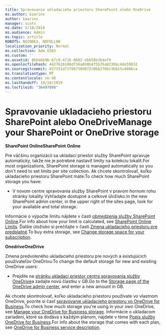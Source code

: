 ```yaml
---
title: Spravovanie ukladacieho priestoru SharePoint alebo OneDrive
ms.author: kaarins
author: kaarins
manager: scotv
ms.date: 5/18/2018
ms.audience: Admin
ms.topic: article
ROBOTS: NOINDEX, NOFOLLOW
localization_priority: Normal
ms.collection: Adm_O365
ms.custom: ''
ms.assetid: 8b0e6b9b-67c9-4716-8602-ebb58b364ef9
ms.openlocfilehash: 4427626108df36a8b8b4f5535a8236bc4de59832
ms.sourcegitcommit: 037331d71f06750d972c0b6278b23bb15c4806ca
ms.translationtype: MT
ms.contentlocale: sk-SK
ms.lasthandoff: 10/18/2019
ms.locfileid: "36497098"
---
```

# <a name="manage-your-sharepoint-or-onedrive-storage"></a><span data-ttu-id="98342-102">Spravovanie ukladacieho priestoru SharePoint alebo OneDrive</span><span class="sxs-lookup"><span data-stu-id="98342-102">Manage your SharePoint or OneDrive storage</span></span>

 <span data-ttu-id="98342-103">**SharePoint Online**</span><span class="sxs-lookup"><span data-stu-id="98342-103">**SharePoint Online**</span></span>
  
<span data-ttu-id="98342-104">Pre väčšinu organizácií sa ukladací priestor služby SharePoint spravuje automaticky, takže nie je potrebné nastaviť limity na kolekciu lokalít.</span><span class="sxs-lookup"><span data-stu-id="98342-104">For most organizations, SharePoint storage is managed automatically so you don't need to set limits per site collection.</span></span> <span data-ttu-id="98342-105">Ak chcete skontrolovať, koľko ukladacieho priestoru SharePoint máte:</span><span class="sxs-lookup"><span data-stu-id="98342-105">To check how much SharePoint storage you have:</span></span>
  
- <span data-ttu-id="98342-106">V novom centre spravovania služby SharePoint v pravom hornom rohu stránky lokality Vyhľadajte dostupné a celkové úložisko.</span><span class="sxs-lookup"><span data-stu-id="98342-106">In the new SharePoint admin center, in the upper right of the sites page, look for your available and total storage.</span></span>
    
<span data-ttu-id="98342-107">Informácie o výpočte limitu nájdete v časti [obmedzenia služby SharePoint Online](https://go.microsoft.com/fwlink/p/?LinkID=856113).</span><span class="sxs-lookup"><span data-stu-id="98342-107">For info about how your limit is calculated, see [SharePoint Online Limits](https://go.microsoft.com/fwlink/p/?LinkID=856113).</span></span> <span data-ttu-id="98342-108">Ďalšie úložisko si prečítajte v časti [Zmena ukladacieho priestoru pre predplatné](https://go.microsoft.com/fwlink/?linkid=866428).</span><span class="sxs-lookup"><span data-stu-id="98342-108">To buy extra storage, see [Change storage space for your subscription](https://go.microsoft.com/fwlink/?linkid=866428).</span></span>
  
 <span data-ttu-id="98342-109">**Onedrive**</span><span class="sxs-lookup"><span data-stu-id="98342-109">**OneDrive**</span></span>
  
<span data-ttu-id="98342-110">Zmena predvoleného ukladacieho priestoru pre nových a existujúcich používateľov OneDrivu:</span><span class="sxs-lookup"><span data-stu-id="98342-110">To change the default storage for new and existing OneDrive users:</span></span>
  
- <span data-ttu-id="98342-111">Prejdite na [stránku ukladací priestor centra spravovania služby OneDrive](https://admin.onedrive.com/?v=StorageSettings)a zadajte novú čiastku v GB.</span><span class="sxs-lookup"><span data-stu-id="98342-111">Go to the [Storage page of the OneDrive admin center](https://admin.onedrive.com/?v=StorageSettings), and enter a new amount in GB.</span></span>
    
<span data-ttu-id="98342-112">Ak chcete skontrolovať, koľko ukladacieho priestoru používate vo vlastnom OneDrive, pozrite si časť [spravovanie ukladacieho priestoru vo OneDrive for Business](https://go.microsoft.com/fwlink/?linkid=866429).</span><span class="sxs-lookup"><span data-stu-id="98342-112">To check how much storage you're using in your own OneDrive, see [Manage your OneDrive for Business storage](https://go.microsoft.com/fwlink/?linkid=866429).</span></span> <span data-ttu-id="98342-113">Informácie o ukladacom zariadení, ktoré sa dodáva s každým plánom, nájdete v téme [Popis služby OneDrive for Business](https://go.microsoft.com/fwlink/p/?LinkID=826071).</span><span class="sxs-lookup"><span data-stu-id="98342-113">For info about the storage that comes with each plan, see [OneDrive for Business service description](https://go.microsoft.com/fwlink/p/?LinkID=826071).</span></span>
  

